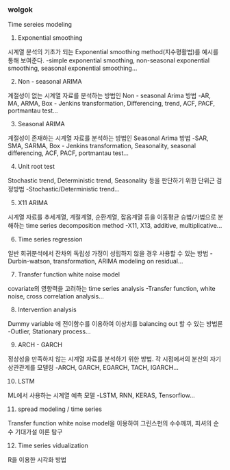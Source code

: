 ### wolgok ###
Time sereies modeling

1. Exponential smoothing

시계열 분석의 기초가 되는 Exponential smoothing method(지수평활법)를 예시를 통해 보여준다.
-simple exponential smoothing, non-seasonal exponential smoothing, seasonal exponential smoothing...


2. Non - seasonal ARIMA

계절성이 없는 시계열 자료를 분석하는 방법인 Non - seasonal Arima 방법
-AR, MA, ARMA, Box - Jenkins transformation, Differencing, trend, ACF, PACF, portmantau test...

3. Seasonal ARIMA

계절성이 존재하는 시계열 자료를 분석하는 방법인 Seasonal Arima 방법
-SAR, SMA, SARMA, Box - Jenkins transformation, Seasonality, seasonal differencing, ACF, PACF, portmantau test...

4. Unit root test

Stochastic trend, Deterministic trend, Seasonality 등을 판단하기 위한 단위근 검정방법
-Stochastic/Deterministic trend...

5. X11 ARIMA

시계열 자료를 추세계열, 계절계열, 순환계열, 잡음계열 등을 이동평균 승법/가법으로 분해하는 time series decomposition method
-X11, X13, additive, multiplicative...

6. Time series regression

일반 회귀분석에서 잔차의 독립성 가정이 성립하지 않을 경우 사용할 수 있는 방법
-Durbin-watson, transformation, ARIMA modeling on residual...

7. Transfer function white noise model

covariate의 영향력을 고려하는 time series analysis
-Transfer function, white noise, cross correlation analysis...

8. Intervention analysis

Dummy variable 에 전이함수를 이용하여 이상치를 balancing out 할 수 있는 방법론
-Outlier, Stationary process...

9. ARCH - GARCH

정상성을 만족하지 않는 시계열 자료를 분석하기 위한 방법. 각 시점에서의 분산의 자기상관관계를 모델링
-ARCH, GARCH, EGARCH, TACH, IGARCH...

10. LSTM

ML에서 사용하는 시계열 예측 모델
-LSTM, RNN, KERAS, Tensorflow...

11. spread modeling / time series

Transfer function white noise model을 이용하여 그린스펀의 수수께끼, 피셔의 순수 기대가설 이론 탐구

12. Time series vidualization 

R을 이용한 시각화 방법 
